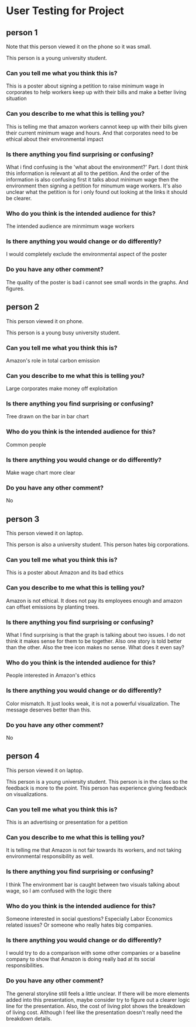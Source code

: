 # User Testing for Project

## person 1
Note that this person viewed it on the phone so it was small.

This person is a young university student. 

### Can you tell me what you think this is?

This is a poster about signing a petition to raise minimum wage in corporates to help workers keep up with their bills and make a better living situation

### Can you describe to me what this is telling you?
This is telling me that amazon workers cannot keep up with their bills given their current minimum wage and hours. And that  corporates need to be ethical about their environmental impact

### Is there anything you find surprising or confusing?
What i find confusing is the 'what about the environment?' Part. I dont think this information is relevant at all to the petition. And the order of the information is also confusing first it talks about minimum wage then the environment then signing a petition for minumum wage workers. It's also unclear what the petition is for i only found out looking at the links it should be clearer. 

### Who do you think is the intended audience for this?
The intended audience are minmimum wage workers

### Is there anything you would change or do differently?
I would completely exclude the environmental aspect of the poster

### Do you have any other comment?
The quality of the poster is bad i cannot see small words in the graphs. And figures. 



## person 2
This person viewed it on phone.

This person is a young busy university student.

### Can you tell me what you think this is?

Amazon's role in total carbon emission

### Can you describe to me what this is telling you?
Large corporates make money off exploitation 

### Is there anything you find surprising or confusing?
Tree drawn on the bar in bar chart

### Who do you think is the intended audience for this?
Common people

### Is there anything you would change or do differently?
Make wage chart more clear

### Do you have any other comment?
No


## person 3
This person viewed it on laptop. 

This person is also a university student. This person hates big corporations. 

### Can you tell me what you think this is?

This is a poster about Amazon and its bad ethics

### Can you describe to me what this is telling you?
Amazon is not ethical. It does not pay its employees enough and amazon can offset emissions by planting trees. 

### Is there anything you find surprising or confusing?
What I find surprising is that the graph is talking about two issues. I do not think it makes sense for them to be together. Also one story is told better than the other. Also the tree icon makes no sense. What does it even say? 

### Who do you think is the intended audience for this?
People interested in Amazon's ethics

### Is there anything you would change or do differently?
Color mismatch. It just looks weak, it is not a powerful visualization. The message deserves better than this. 

### Do you have any other comment?
No


## person 4
This person viewed it on laptop. 

This person is a young university student. This person is in the class so the feedback is more to the point. This person has experience giving feedback on visualizations. 
### Can you tell me what you think this is?

This is an advertising or presentation for a petition

### Can you describe to me what this is telling you?
It is telling me that Amazon is not fair towards its workers, and not taking environmental responsibility as well.

### Is there anything you find surprising or confusing?
I think The environment bar is caught between two visuals talking about wage, so I am confused with the logic there

### Who do you think is the intended audience for this?
Someone interested in social questions? Especially Labor Economics related issues? Or someone who really hates big companies.

### Is there anything you would change or do differently?
I would try to do a comparison with some other companies or a baseline company to show that Amazon is doing really bad at its social responsibilities.

### Do you have any other comment?
The general storyline still feels a little unclear. If there will be more elements added into this presentation, maybe consider try to figure out a clearer logic line for the presentation.
Also, the cost of living plot shows the breakdown of living cost. Although I feel like the presentation doesn't really need the breakdown details.



